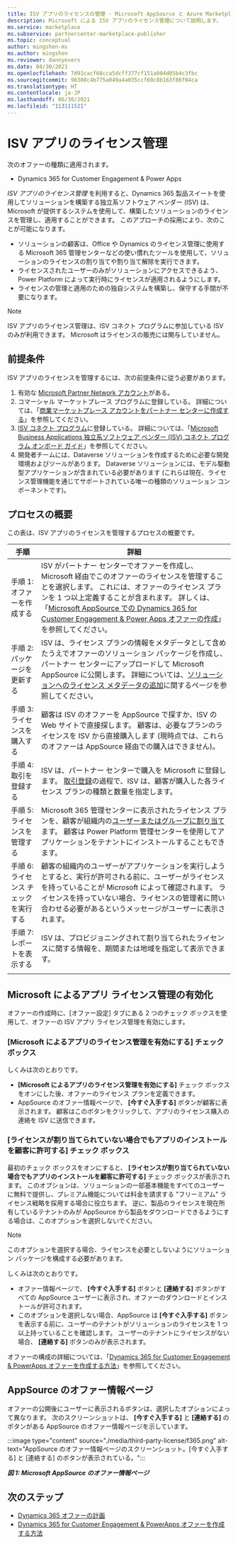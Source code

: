 ```yaml
---
title: ISV アプリのライセンスの管理 - Microsoft AppSource と Azure Marketplace
description: Microsoft による ISV アプリのライセンス管理について説明します。
ms.service: marketplace
ms.subservice: partnercenter-marketplace-publisher
ms.topic: conceptual
author: mingshen-ms
ms.author: mingshen
ms.reviewer: dannyevers
ms.date: 04/30/2021
ms.openlocfilehash: 7d91cacf68cca5dcff377cf151a004d05b4c3fbc
ms.sourcegitcommit: 98308c4b775a049a4a035ccf60c8b163f86f04ca
ms.translationtype: HT
ms.contentlocale: ja-JP
ms.lasthandoff: 06/30/2021
ms.locfileid: "113111521"
---
```

# <a name="isv-app-license-management"></a>ISV アプリのライセンス管理

次のオファーの種類に適用されます。

- Dynamics 365 for Customer Engagement & Power Apps

_ISV アプリのライセンス管理_ を利用すると、Dynamics 365 製品スイートを使用してソリューションを構築する独立系ソフトウェア ベンダー (ISV) は、Microsoft が提供するシステムを使用して、構築したソリューションのライセンスを管理し、適用することができます。 このアプローチの採用により、次のことが可能になります。

- ソリューションの顧客は、Office や Dynamics のライセンス管理に使用する Microsoft 365 管理センターなどの使い慣れたツールを使用して、ソリューションのライセンスの割り当てや割り当て解除を実行できます。
- ライセンスされたユーザーのみがソリューションにアクセスできるよう、Power Platform によって実行時にライセンスが適用されるようにします。
- ライセンスの管理と適用のための独自システムを構築し、保守する手間が不要になります。


> [!NOTE]
> ISV アプリのライセンス管理は、ISV コネクト プログラムに参加している ISV のみが利用できます。 Microsoft はライセンスの販売には関与していません。

## <a name="prerequisites"></a>前提条件

ISV アプリのライセンスを管理するには、次の前提条件に従う必要があります。

1. 有効な [Microsoft Partner Network アカウント](/partner-center/mpn-create-a-partner-center-account)がある。
1. コマーシャル マーケットプレース プログラムに登録している。 詳細については、「[商業マーケットプレース アカウントをパートナー センターに作成する](create-account.md)」を参照してください。
1. [ISV コネクト プログラム](https://partner.microsoft.com/solutions/business-applications/isv-overview)に登録している。 詳細については、「[Microsoft Business Applications 独立系ソフトウェア ベンダー (ISV) コネクト プログラム オンボード ガイド](business-applications-isv-program.md)」を参照してください。
1. 開発者チームには、Dataverse ソリューションを作成するために必要な開発環境およびツールがあります。 Dataverse ソリューションには、モデル駆動型アプリケーションが含まれている必要があります (これらは現在、ライセンス管理機能を通じてサポートされている唯一の種類のソリューション コンポーネントです)。

## <a name="high-level-process"></a>プロセスの概要

この表は、ISV アプリのライセンスを管理するプロセスの概要です。

| 手順 | 詳細 |
| ------------ | ------------- |
| 手順 1: オファーを作成する | ISV がパートナー センターでオファーを作成し、Microsoft 経由でこのオファーのライセンスを管理することを選択します。 これには、オファーのライセンス プランを 1 つ以上定義することが含まれます。 詳しくは、「[Microsoft AppSource での Dynamics 365 for Customer Engagement & Power Apps オファーの作成](dynamics-365-customer-engage-offer-setup.md)」を参照してください。 |
| 手順 2: パッケージを更新する | ISV は、ライセンス プランの情報をメタデータとして含めたうえでオファーのソリューション パッケージを作成し、パートナー センターにアップロードして Microsoft AppSource に公開します。 詳細については、[ソリューションへのライセンス メタデータの追加](/powerapps/developer/data-platform/appendix-add-license-information-to-your-solution)に関するページを参照してください。 |
| 手順 3: ライセンスを購入する | 顧客は ISV のオファーを AppSource で探すか、ISV の Web サイトで直接探します。 顧客は、必要なプランのライセンスを ISV から直接購入します (現時点では、これらのオファーは AppSource 経由での購入はできません)。 |
| 手順 4: 取引を登録する | ISV は、パートナー センターで購入を Microsoft に登録します。 [取引登録](/partner-center/csp-commercial-marketplace-licensing#register-isv-connect-deal-in-deal-registration)の過程で、ISV は、顧客が購入した各ライセンス プランの種類と数量を指定します。 |
| 手順 5: ライセンスを管理する | Microsoft 365 管理センターに表示されたライセンス プランを、顧客が組織内の[ユーザーまたはグループに割り当て](/microsoft-365/commerce/licenses/manage-third-party-app-licenses)ます。 顧客は Power Platform 管理センターを使用してアプリケーションをテナントにインストールすることもできます。 |
| 手順 6: ライセンス チェックを実行する | 顧客の組織内のユーザーがアプリケーションを実行しようとすると、実行が許可される前に、ユーザーがライセンスを持っていることが Microsoft によって確認されます。 ライセンスを持っていない場合、ライセンスの管理者に問い合わせる必要があるというメッセージがユーザーに表示されます。 |
| 手順 7: レポートを表示する | ISV は、プロビジョニングされて割り当てられたライセンスに関する情報を、期間または地域を指定して表示できます。 |
|||

## <a name="enabling-app-license-management-through-microsoft"></a>Microsoft によるアプリ ライセンス管理の有効化

オファーの作成時に、[オファー設定] タブにある 2 つのチェック ボックスを使用して、オファーの ISV アプリ ライセンス管理を有効にします。

### <a name="enable-app-license-management-through-microsoft-check-box"></a>[Microsoft によるアプリのライセンス管理を有効にする] チェック ボックス

しくみは次のとおりです。

- **[Microsoft によるアプリのライセンス管理を有効にする]** チェック ボックスをオンにした後、オファーのライセンス プランを定義できます。
- AppSource のオファー情報ページで、 **[今すぐ入手する]** ボタンが顧客に表示されます。 顧客はこのボタンをクリックして、アプリのライセンス購入の連絡を ISV に送信できます。

### <a name="allow-customers-to-install-my-app-even-if-licenses-are-not-assigned-check-box"></a>[ライセンスが割り当てられていない場合でもアプリのインストールを顧客に許可する] チェック ボックス

最初のチェック ボックスをオンにすると、 **[ライセンスが割り当てられていない場合でもアプリのインストールを顧客に許可する]** チェック ボックスが表示されます。 このオプションは、ソリューションの一部基本機能をすべてのユーザーに無料で提供し、プレミアム機能については料金を請求する "フリーミアム" ライセンス戦略を採用する場合に役立ちます。 逆に、製品のライセンスを現在所有しているテナントのみが AppSource から製品をダウンロードできるようにする場合は、このオプションを選択しないでください。

> [!NOTE]
> このオプションを選択する場合、ライセンスを必要としないようにソリューション パッケージを構成する必要があります。

しくみは次のとおりです。

- オファー情報ページで、 **[今すぐ入手する]** ボタンと **[連絡する]** ボタンがすべての AppSource ユーザーに表示され、オファーのダウンロードとインストールが許可されます。
- このオプションを選択しない場合、AppSource は **[今すぐ入手する]** ボタンを表示する前に、ユーザーのテナントがソリューションのライセンスを 1 つ以上持っていることを確認します。 ユーザーのテナントにライセンスがない場合、 **[連絡する]** ボタンのみが表示されます。

オファーの構成の詳細については、「[Dynamics 365 for Customer Engagement & PowerApps オファーを作成する方法](dynamics-365-customer-engage-offer-setup.md)」を参照してください。

## <a name="offer-listing-page-on-appsource"></a>AppSource のオファー情報ページ

オファーの公開後にユーザーに表示されるボタンは、選択したオプションによって異なります。 次のスクリーンショットは、 **[今すぐ入手する]** と **[連絡する]** のボタンがある AppSource のオファー情報ページを示しています。

:::image type="content" source="./media/third-party-license/f365.png" alt-text="AppSource のオファー情報ページのスクリーンショット。[今すぐ入手する] と [連絡する] のボタンが表示されている。":::

***図 1: Microsoft AppSource のオファー情報ページ***

## <a name="next-steps"></a>次のステップ

- [Dynamics 365 オファーの計画](marketplace-dynamics-365.md)
- [Dynamics 365 for Customer Engagement & PowerApps オファーを作成する方法](dynamics-365-customer-engage-offer-setup.md)

